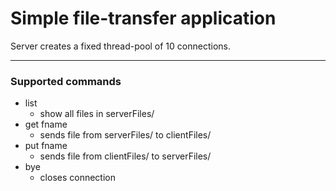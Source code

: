 # Simple file-transfer application

Server creates a fixed thread-pool of 10 connections.

---

### Supported commands

- list 
  - show all files in serverFiles/
- get fname
  - sends file from serverFiles/ to clientFiles/
- put fname 
  - sends file from clientFiles/ to serverFiles/
- bye 
  - closes connection


